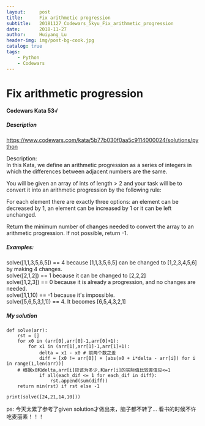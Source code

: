 ```yaml
---
layout:     post
title:      Fix arithmetic progression
subtitle:   20181127_Codewars_5kyu_Fix_arithmetic_progression
date:       2018-11-27
author:     Huiyang_Lu
header-img: img/post-bg-cook.jpg
catalog: true
tags:
    - Python
    - Codewars
---
```

# Fix arithmetic progression
#### Codewars Kata 53√
##### Description
https://www.codewars.com/kata/5b77b030f0aa5c9114000024/solutions/python

Description:  
In this Kata, we define an arithmetic progression as a series of integers in which the differences
between adjacent numbers are the same.
  
You will be given an array of ints of length > 2 and your task will be to convert it into an arithmetic progression by the following rule:
  
For each element there are exactly three options: an element can be decreased by 1, an element can be increased by 1 or it can be left unchanged.
  
Return the minimum number of changes needed to convert the array to an arithmetic progression. If not possible, return -1.
  
##### Examples:  
solve([1,1,3,5,6,5]) == 4 because [1,1,3,5,6,5] can be changed to [1,2,3,4,5,6] by making 4 changes.  
solve([2,1,2]) == 1 because it can be changed to [2,2,2]  
solve([1,2,3]) == 0  because it is already a progression, and no changes are needed.  
solve([1,1,10) == -1 because it's impossible.  
solve([5,6,5,3,1,1]) == 4. It becomes [6,5,4,3,2,1]  
  

##### My solution
    def solve(arr):
        rst = []
        for x0 in (arr[0],arr[0]-1,arr[0]+1):
            for x1 in (arr[1],arr[1]-1,arr[1]+1):
                delta = x1 - x0 # 前两个数之差
                diff = [x0 != arr[0]] + [abs(x0 + i*delta - arr[i]) for i in range(1,len(arr))] 
    	# 根据x0和delta,arr[i]应该为多少,和arr[i]的实际值比较差值应<=1
                if all(each_dif <= 1 for each_dif in diff):
                    rst.append(sum(diff))
        return min(rst) if rst else -1

    print(solve([24,21,14,10]))
  
ps: 今天太累了参考了given solution才做出来，脑子都不转了… 看书的时候不许吃麦丽素！！！